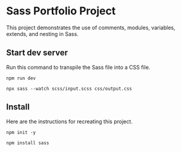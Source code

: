 # Sass Portfolio Project

This project demonstrates the use of comments, modules, variables, extends, and nesting in Sass.

## Start dev server

Run this command to transpile the Sass file into a CSS file.

```
npm run dev
```

```
npx sass --watch scss/input.scss css/output.css
```

## Install

Here are the instructions for recreating this project.

```
npm init -y
```

```
npm install sass
```
